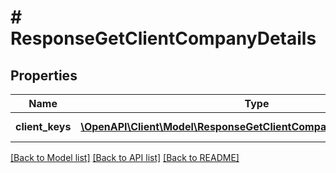 # # ResponseGetClientCompanyDetails

## Properties

Name | Type | Description | Notes
------------ | ------------- | ------------- | -------------
**client_keys** | [**\OpenAPI\Client\Model\ResponseGetClientCompanyDetailsClientKeys[]**](ResponseGetClientCompanyDetailsClientKeys.md) | Array of keys | [optional]

[[Back to Model list]](../../README.md#models) [[Back to API list]](../../README.md#endpoints) [[Back to README]](../../README.md)
